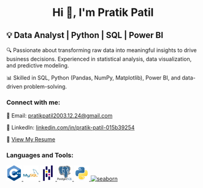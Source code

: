 <h1 align="center">Hi 👋, I'm Pratik Patil</h1>

## 💡 Data Analyst | Python | SQL | Power BI 
🔍 Passionate about transforming raw data into meaningful insights to drive business decisions. Experienced in statistical analysis, data visualization, and predictive modeling.  

📊 Skilled in SQL, Python (Pandas, NumPy, Matplotlib), Power BI, and data-driven problem-solving.  
<h3 align="left">Connect with me:</h3>
📧 Email: <a href="mailto:pratikpatil2003.12.24@gmail.com">pratikpatil2003.12.24@gmail.com</a>  

🔗 LinkedIn: [linkedin.com/in/pratik-patil-015b39254](https://www.linkedin.com/in/pratik-patil-015b39254)

📄 [View My Resume](https://github.com/Pratik24122/Pratik24122/blob/main/resume.pdf)

<p align="left">
</p>

<h3 align="left">Languages and Tools:</h3>
<p align="left"> <a href="https://www.w3schools.com/cpp/" target="_blank" rel="noreferrer"> <img src="https://raw.githubusercontent.com/devicons/devicon/master/icons/cplusplus/cplusplus-original.svg" alt="cplusplus" width="40" height="40"/> </a> <a href="https://www.mysql.com/" target="_blank" rel="noreferrer"> <img src="https://raw.githubusercontent.com/devicons/devicon/master/icons/mysql/mysql-original-wordmark.svg" alt="mysql" width="40" height="40"/> </a> <a href="https://pandas.pydata.org/" target="_blank" rel="noreferrer"> <img src="https://raw.githubusercontent.com/devicons/devicon/2ae2a900d2f041da66e950e4d48052658d850630/icons/pandas/pandas-original.svg" alt="pandas" width="40" height="40"/> </a> <a href="https://www.postgresql.org" target="_blank" rel="noreferrer"> <img src="https://raw.githubusercontent.com/devicons/devicon/master/icons/postgresql/postgresql-original-wordmark.svg" alt="postgresql" width="40" height="40"/> </a> <a href="https://www.python.org" target="_blank" rel="noreferrer"> <img src="https://raw.githubusercontent.com/devicons/devicon/master/icons/python/python-original.svg" alt="python" width="40" height="40"/> </a> <a href="https://seaborn.pydata.org/" target="_blank" rel="noreferrer"> <img src="https://seaborn.pydata.org/_images/logo-mark-lightbg.svg" alt="seaborn" width="40" height="40"/> </a> </p>
